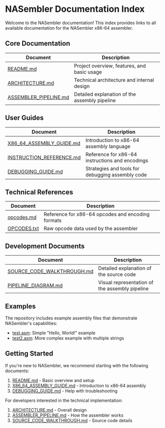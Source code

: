 # NASembler Documentation Index

Welcome to the NASembler documentation! This index provides links to all available documentation for the NASembler x86-64 assembler.

## Core Documentation

| Document | Description |
|----------|-------------|
| [README.md](README.md) | Project overview, features, and basic usage |
| [ARCHITECTURE.md](ARCHITECTURE.md) | Technical architecture and internal design |
| [ASSEMBLER_PIPELINE.md](ASSEMBLER_PIPELINE.md) | Detailed explanation of the assembly pipeline |

## User Guides

| Document | Description |
|----------|-------------|
| [X86_64_ASSEMBLY_GUIDE.md](X86_64_ASSEMBLY_GUIDE.md) | Introduction to x86-64 assembly language |
| [INSTRUCTION_REFERENCE.md](INSTRUCTION_REFERENCE.md) | Reference for x86-64 instructions and encodings |
| [DEBUGGING_GUIDE.md](DEBUGGING_GUIDE.md) | Strategies and tools for debugging assembly code |

## Technical References

| Document | Description |
|----------|-------------|
| [opcodes.md](opcodes.md) | Reference for x86-64 opcodes and encoding formats |
| [OPCODES.txt](OPCODES.txt) | Raw opcode data used by the assembler |

## Development Documents

| Document | Description |
|----------|-------------|
| [SOURCE_CODE_WALKTHROUGH.md](SOURCE_CODE_WALKTHROUGH.md) | Detailed explanation of the source code |
| [PIPELINE_DIAGRAM.md](PIPELINE_DIAGRAM.md) | Visual representation of the assembly pipeline |

## Examples

The repository includes example assembly files that demonstrate NASembler's capabilities:

- [test.asm](test.asm): Simple "Hello, World!" example
- [test2.asm](test2.asm): More complex example with multiple strings

## Getting Started

If you're new to NASembler, we recommend starting with the following documents:

1. [README.md](README.md) - Basic overview and setup
2. [X86_64_ASSEMBLY_GUIDE.md](X86_64_ASSEMBLY_GUIDE.md) - Introduction to x86-64 assembly
3. [DEBUGGING_GUIDE.md](DEBUGGING_GUIDE.md) - Help with troubleshooting

For developers interested in the technical implementation:

1. [ARCHITECTURE.md](ARCHITECTURE.md) - Overall design
2. [ASSEMBLER_PIPELINE.md](ASSEMBLER_PIPELINE.md) - How the assembler works
3. [SOURCE_CODE_WALKTHROUGH.md](SOURCE_CODE_WALKTHROUGH.md) - Source code details 